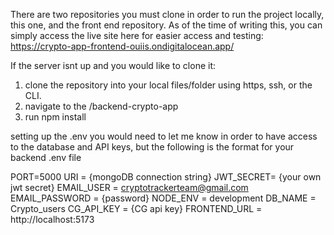 There are two repositories you must clone in order to run the project locally, this one, and the front end repository. As of the time of writing this, you can simply access the live site here for easier access and testing: 
https://crypto-app-frontend-ouiis.ondigitalocean.app/

If the server isnt up and you would like to clone it:

1. clone the repository into your local files/folder using https, ssh, or the CLI.
2. navigate to the /backend-crypto-app
3. run npm install

setting up the .env you would need to let me know in order to have access to the database and API keys, but the following is the format for your backend .env file

PORT=5000
URI = {mongoDB connection string}
JWT_SECRET= {your own jwt secret}
EMAIL_USER = cryptotrackerteam@gmail.com
EMAIL_PASSWORD = {password}
NODE_ENV = development 
DB_NAME = Crypto_users
CG_API_KEY = {CG api key}
FRONTEND_URL = http://localhost:5173
